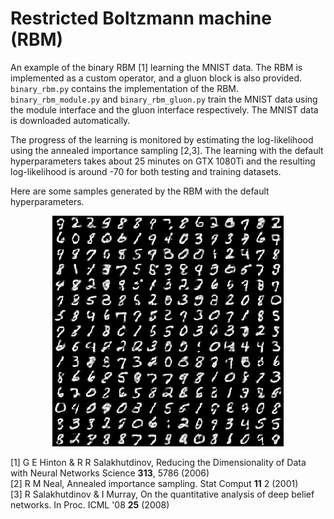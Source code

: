 # Restricted Boltzmann machine (RBM)

An example of the binary RBM [1] learning the MNIST data. The RBM is implemented as a custom operator, and a gluon block is also provided. `binary_rbm.py` contains the implementation of the RBM. `binary_rbm_module.py` and `binary_rbm_gluon.py` train the MNIST data using the module interface and the gluon interface respectively. The MNIST data is downloaded automatically.

The progress of the learning is monitored by estimating the log-likelihood using the annealed importance sampling [2,3]. The learning with the default hyperparameters takes about 25 minutes on GTX 1080Ti and the resulting log-likelihood is around -70 for both testing and training datasets.

Here are some samples generated by the RBM with the default hyperparameters.

<p style="text-align:center"><img src="samples.png"/></p>

[1] G E Hinton &amp; R R Salakhutdinov, Reducing the Dimensionality of Data with Neural Networks Science **313**, 5786 (2006)<br/>
[2] R M Neal, Annealed importance sampling. Stat Comput **11** 2 (2001)<br/>
[3] R Salakhutdinov &amp; I Murray, On the quantitative analysis of deep belief networks. In Proc. ICML '08 **25** (2008)